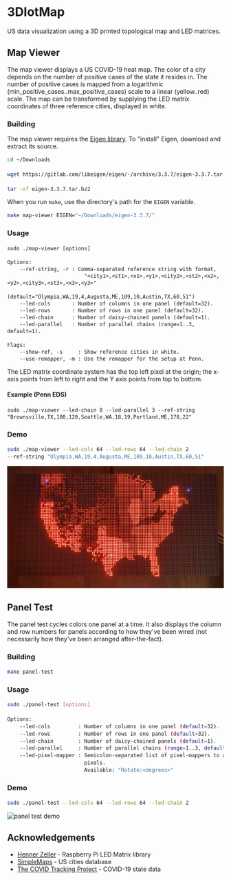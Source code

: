 # 3DIotMap

US data visualization using a 3D printed topological map and LED matrices.

## Map Viewer

The map viewer displays a US COVID-19 heat map. The color of a city depends on
the number of positive cases of the state it resides in. The number of positive
cases is mapped from a logarithmic (min_positive_cases..max_positive_cases)
scale to a linear (yellow..red) scale. The map can be transformed by supplying
the LED matrix coordinates of three reference cities, displayed in white.

### Building

The map viewer requires the
[Eigen library](http://eigen.tuxfamily.org/index.php?title=Main_Page).
To "install" Eigen, download and extract its source.

```bash
cd ~/Downloads

wget https://gitlab.com/libeigen/eigen/-/archive/3.3.7/eigen-3.3.7.tar.bz2

tar -xf eigen-3.3.7.tar.bz2
```

When you run `make`, use the directory's path for the `EIGEN` variable.

``` bash
make map-viewer EIGEN="~/Downloads/eigen-3.3.7/"
```

### Usage

```
sudo ./map-viewer [options]

Options:
    --ref-string, -r : Comma-separated reference string with format,
                         "<city1>,<st1>,<x1>,<y1>,<city2>,<st2>,<x2>,<y2>,<city3>,<st3>,<x3>,<y3>"
                         (default="Olympia,WA,19,4,Augusta,ME,109,10,Austin,TX,60,51")
    --led-cols       : Number of columns in one panel (default=32).
    --led-rows       : Number of rows in one panel (default=32).
    --led-chain      : Number of daisy-chained panels (default=1).
    --led-parallel   : Number of parallel chains (range=1..3, default=1).

Flags:
    --show-ref, -s     : Show reference cities in white.
    --use-remapper, -m : Use the remapper for the setup at Penn.
```

The LED matrix coordinate system has the top left pixel at the origin; the
x-axis points from left to right and the Y axis points from top to bottom.

#### Example (Penn EDS)

```
sudo ./map-viewer --led-chain 8 --led-parallel 3 --ref-string "Brownsville,TX,100,120,Seattle,WA,18,19,Portland,ME,178,22"
```

### Demo

```bash
sudo ./map-viewer --led-cols 64 --led-rows 64 --led-chain 2
--ref-string "Olympia,WA,19,4,Augusta,ME,109,10,Austin,TX,60,51"
```

![map viewer demo](img/map-viewer-demo.jpg)

## Panel Test

The panel test cycles colors one panel at a time. It also displays the
column and row numbers for panels according to how they've been wired (not
necessarily how they've been arranged after-the-fact).

### Building

```bash
make panel-test
```

### Usage

```bash
sudo ./panel-test [options]

Options:
    --led-cols         : Number of columns in one panel (default=32).
    --led-rows         : Number of rows in one panel (default=32).
    --led-chain        : Number of daisy-chained panels (default=1).
    --led-parallel     : Number of parallel chains (range=1..3, default=1).
    --led-pixel-mapper : Semicolon-separated list of pixel-mappers to arrange
                         pixels.
                         Available: "Rotate:<degrees>"
```

### Demo

```bash
sudo ./panel-test --led-cols 64 --led-rows 64 --led-chain 2
```

![panel test demo](img/panel-test-demo.gif)

## Acknowledgements

* [Henner Zeller](https://github.com/hzeller/rpi-rgb-led-matrix) -
Raspberry Pi LED Matrix library
* [SimpleMaps](https://simplemaps.com/data/us-cities) -
US cities database
* [The COVID Tracking Project](https://covidtracking.com/data/download) -
COVID-19 state data

